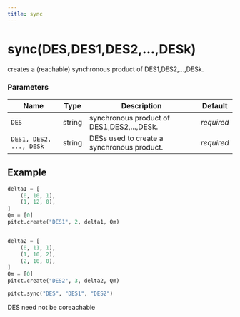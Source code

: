 ```yaml
---
title: sync
---
```


# sync(DES,DES1,DES2,...,DESk)

creates a (reachable) synchronous product of DES1,DES2,...,DESk. 

### Parameters
| Name                         | Type   | Description                                                  |  Default   |
|------------------------------|--------|--------------------------------------------------------------|------------|
| `DES`                        | string | synchronous product of DES1,DES2,...,DESk.                   | *required* |
| `DES1, DES2, ..., DESk`      | string | DESs used to create a synchronous product.                   | *required* |


## Example

```python title="sample 1"
delta1 = [
    (0, 10, 1),
    (1, 12, 0),
]
Qm = [0]
pitct.create("DES1", 2, delta1, Qm)


delta2 = [
    (0, 11, 1),
    (1, 10, 2),
    (2, 10, 0),
]
Qm = [0]
pitct.create("DES2", 3, delta2, Qm)

pitct.sync("DES", "DES1", "DES2")

```
DES need not be coreachable

